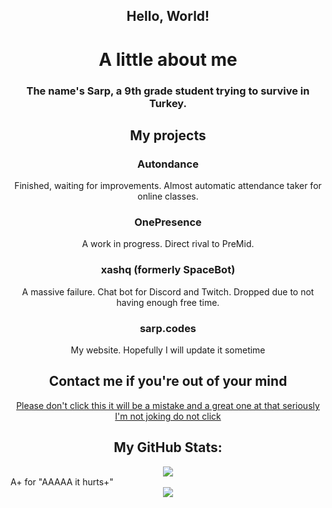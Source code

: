 ## <div align=center>Hello, World!</div>

# <div align=center>A little about me</div>

### <div align=center>The name's Sarp, a 9th grade student trying to survive in Turkey. </div>

## <div align=center>My projects</div>

### <div align=center>Autondance</div>

<div align=center>Finished, waiting for improvements. Almost automatic attendance taker for online classes.</div>

### <div align=center>OnePresence</div>

<div align=center>A work in progress. Direct rival to PreMid.</div>

### <div align=center>xashq (formerly SpaceBot)</div>

<div align=center>A massive failure. Chat bot for Discord and Twitch. Dropped due to not having enough free time.</div>

### <div align=center>sarp.codes</div>

<div align=center>My website. Hopefully I will update it sometime</div>

## <div align=center>Contact me if you're out of your mind</div>

<div align=center><a href="http://www.sarp.codes/sites/findMe/findMe.html">Please don't click this it will be a mistake and a great one at that seriously I'm not joking do not click</a></div>

## <div align=center>My GitHub Stats:</div>

<div align=center><img src="https://github-readme-stats.vercel.app/api?username=ssarpv&show_icons=true&" /></div>
A+ for "AAAAA it hurts+"
<div align=center><img src="https://github-readme-stats.vercel.app/api/top-langs/?username=ssarpv&layout=compact" /></div>
